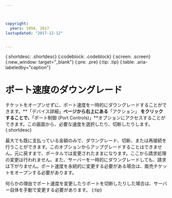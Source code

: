 ```yaml
---



copyright:
  years: 1994, 2017
lastupdated: "2017-12-12"


---
```


{:shortdesc: .shortdesc}
{:codeblock: .codeblock}
{:screen: .screen}
{:new_window: target="_blank"}
{:pre: .pre}
{:tip: .tip}
{:table: .aria-labeledby="caption"}

# ポート速度のダウングレード

チケットをオープンせずに、ポート速度を一時的にダウングレードすることができます。**「デバイス詳細」**ページから右上にある**「アクション」 **をクリックすることで、**「ポート制御 (Port Controls)」**オプションにアクセスすることができます。この画面から、必要な速度を選択したり、切断したりします。
{:shortdesc}

最大でも既に支払っている金額のみで、ダウングレード、切断、または再接続を行うことができます。このオプションからアップグレードすることはできません。元に戻すまで、ポータルでは変更されたままになります。ここから請求処理の変更は行われません。また、サーバーを一時的にダウングレードしても、請求は下がりません。ポート速度を永続的に変更する必要がある場合は、販売チケットをオープンする必要があります。

何らかの理由でポート速度を変更したりポートを切断したりした場合は、サーバー自体を手動で変更する必要があります。
{:tip}
